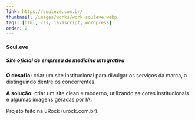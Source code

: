 ```yaml
---
link: https://souleve.com.br/
thumbnail: /images/works/work-souleve.webp
tags: [html, css, javascript, wordpress]
order: 2
---
```

#### Soul.eve
##### Site oficial de empresa de medicina integrativa
**O desafio:** criar um site institucional para divulgar os serviços da marca, a distinguindo dentre os concorrentes.

**A solução:** criar um site clean e moderno, utilizando as cores institucionais e algumas imagens geradas por IA.

Projeto feito na uRock (urock.com.br).
